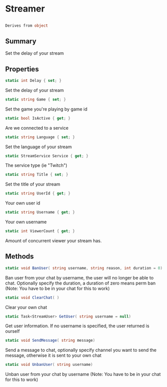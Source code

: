 # Streamer

## 
```c#
Derives from object
```

## Summary

Set the delay of your stream
## Properties

```c#
static int Delay { set; } 
```
Set the delay of your stream
```c#
static string Game { set; } 
```
Set the game you're playing by game id
```c#
static bool IsActive { get; } 
```
Are we connected to a service
```c#
static string Language { set; } 
```
Set the language of your stream
```c#
static StreamService Service { get; } 
```
The service type (ie "Twitch")
```c#
static string Title { set; } 
```
Set the title of your stream
```c#
static string UserId { get; } 
```
Your own user id
```c#
static string Username { get; } 
```
Your own username
```c#
static int ViewerCount { get; } 
```
Amount of concurrent viewer your stream has.
## Methods

```c#
static void BanUser( string username, string reason, int duration = 0) 
```
Ban user from your chat by username, the user will no longer be able to chat.
Optionally specify the duration, a duration of zero means perm ban
(Note: You have to be in your chat for this to work)
```c#
static void ClearChat( ) 
```
Clear your own chat
```c#
static Task<StreamUser> GetUser( string username = null) 
```
Get user information. If no username is specified, the user returned is ourself
```c#
static void SendMessage( string message) 
```
Send a message to chat, optionally specify channel you want to send the message, otherwise it is sent to your own chat
```c#
static void UnbanUser( string username) 
```
Unban user from your chat by username
(Note: You have to be in your chat for this to work)
